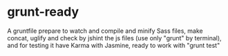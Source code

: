 grunt-ready
===========

A gruntfile prepare to watch and compile and minify Sass files, make concat, uglify and check by jshint the js files (use only "grunt" by terminal), and for testing it have Karma with Jasmine, ready to work with "grunt test"
